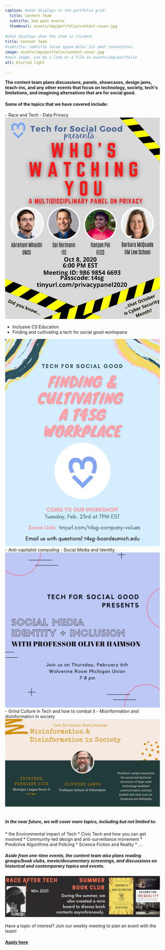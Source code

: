```yaml
---
caption: #what displays in the portfolio grid:
  title: Content Team
  subtitle: and past events
  thumbnail: assets/img/portfolio/content-cover.jpg
  
#what displays when the item is clicked:
title: Content Team
#subtitle: subtitle lorem ipsum dolor sit amet consectetur.
image: assets/img/portfolio/content-cover.jpg 
#main image, can be a link or a file in assets/img/portfolio
alt: blurred light

---
```

**The content team plans discussions, panels, showcases, design jams, teach-ins, and any other events that focus on technology, society, tech's limitations, and imagining alternatives that are for social good.**

<h4>Some of the topics that we have covered include:</h4>
- Race and Tech
- Data Privacy <br/>
 <div style="text-align:center"><img src="assets/img/portfolio/privacy-panel.jpg" alt="Data Privacy Poster"></div>
 
- Inclusive CS Education
- Finding and cultivating a tech for social good workspace <br/> 
<div style="text-align:center"><img src="assets/img/portfolio/workspace-values.jpg" alt="Social Good Workspace Poster"></div>
- Anti-capitalist computing
- Social Media and Identity <br/> 
<div style="text-align:center"><img src="assets/img/portfolio/social-identity.jpg" alt="Social Media and Identity Poster"></div>
- Grind Culture in Tech and how to combat it
- Misinformation and disinformation in society
<div style="text-align:center"><img src="assets/img/portfolio/mis-dis-info.jpg" alt="Misinformation and disinformation Poster"></div>
<br> 
<h5>In the near future, we will cover more topics, including but not limited to:</h5>
* the Environmental impact of Tech
* Civic Tech and how you can get involved
* Community-led design and anti-surveillance movement
* Predictive Algorithms and Policing
* Science Fiction and Reality
* ...
<br>
<h5>Aside from one-time events, the content team also plans reading groups/book clubs, movie/documentary screenings, and discussions on historical and contemporary topics and events.</h5> 
<div style="text-align:center"><img src="assets/img/portfolio/book-clubs.png" alt="Image showing three books: Race after Tech, Automating Inequality, Weapons of Math Destruction"></div>
<br>
Have a topic of interest? Join our weekly meeting to plan an event with the team!

<h4><a href="https://t4sg.typeform.com/to/Az5vb9GU">Apply here</a></h4>
